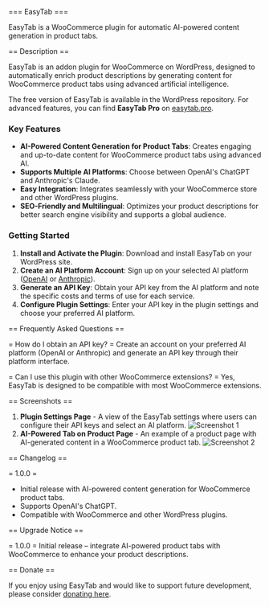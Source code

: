=== EasyTab ===

EasyTab is a WooCommerce plugin for automatic AI-powered content generation in product tabs.

== Description ==

EasyTab is an addon plugin for WooCommerce on WordPress, designed to automatically enrich product descriptions by generating content for WooCommerce product tabs using advanced artificial intelligence.

The free version of EasyTab is available in the WordPress repository. For advanced features, you can find **EasyTab Pro** on [easytab.pro](https://easytab.pro).

### Key Features
* **AI-Powered Content Generation for Product Tabs**: Creates engaging and up-to-date content for WooCommerce product tabs using advanced AI.
* **Supports Multiple AI Platforms**: Choose between OpenAI's ChatGPT and Anthropic's Claude.
* **Easy Integration**: Integrates seamlessly with your WooCommerce store and other WordPress plugins.
* **SEO-Friendly and Multilingual**: Optimizes your product descriptions for better search engine visibility and supports a global audience.

### Getting Started
1. **Install and Activate the Plugin**: Download and install EasyTab on your WordPress site.
2. **Create an AI Platform Account**: Sign up on your selected AI platform ([OpenAI](https://openai.com) or [Anthropic](https://www.anthropic.com)).
3. **Generate an API Key**: Obtain your API key from the AI platform and note the specific costs and terms of use for each service.
4. **Configure Plugin Settings**: Enter your API key in the plugin settings and choose your preferred AI platform.

== Frequently Asked Questions ==

= How do I obtain an API key? =
Create an account on your preferred AI platform (OpenAI or Anthropic) and generate an API key through their platform interface.

= Can I use this plugin with other WooCommerce extensions? =
Yes, EasyTab is designed to be compatible with most WooCommerce extensions.

== Screenshots ==

1. **Plugin Settings Page** - A view of the EasyTab settings where users can configure their API keys and select an AI platform.
   ![Screenshot 1](http://easytab.pro/wp-content/uploads/2024/11/WooAiBooster-Settings-Page.png)
2. **AI-Powered Tab on Product Page** - An example of a product page with AI-generated content in a WooCommerce product tab.
   ![Screenshot 2](http://easytab.pro/wp-content/uploads/2024/11/WooAiBooster-Product-Page-with-generated-content.png)

== Changelog ==

= 1.0.0 =
* Initial release with AI-powered content generation for WooCommerce product tabs.
* Supports OpenAI's ChatGPT.
* Compatible with WooCommerce and other WordPress plugins.

== Upgrade Notice ==

= 1.0.0 =
Initial release – integrate AI-powered product tabs with WooCommerce to enhance your product descriptions.

== Donate ==

If you enjoy using EasyTab and would like to support future development, please consider [donating here](https://www.paypal.com/donate/?business=DTGZVBB8WSGME&no_recurring=0&currency_code=EUR).
